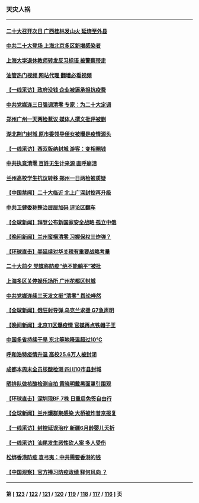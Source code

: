 ### 天灾人祸
---
#### [二十大召开次日 广西桂林发山火 延烧至外县](../../pages/ncid280/n13846935.md?10181645) 
#### [中共二十大登场 上海北京多区新增感染者](../../pages/ncid280/n13846573.md?10181645) 
#### [上海大学退休教师转发反习标语 被警察带走](../../pages/ncid280/n13846408.md?10181645) 
#### [油管热门视频 网站代理 翻墙必看视频](http://132.145.103.77:81/youtube.html?10181645)
#### [【一线采访】政府没钱 企业被逼承担抗疫费](../../pages/ncid280/n13845946.md?10181645) 
#### [中共党媒连三日强调清零 专家：为二十大定调](../../pages/ncid280/n13845156.md?10181645) 
#### [郑州广州一天两检惹议 媒体人撰文批评被删](../../pages/ncid280/n13845201.md?10181645) 
#### [湖北荆门封城 原市委领导侄女被曝是疫情源头](../../pages/ncid280/n13844818.md?10181645) 
#### [【一线采访】西双版纳封城 游客：变相圈钱](../../pages/ncid280/n13844525.md?10181645) 
#### [中共执意清零 百姓无生计来源 直呼崩溃](../../pages/ncid280/n13844738.md?10181645) 
#### [兰州高校学生抗议转移 郑州一日两检被质疑](../../pages/ncid280/n13844287.md?10181645) 
#### [【中国禁闻】二十大临近 北上广深封控再升级](../../pages/ncid280/n13844488.md?10181645) 
#### [中共卫健委称整治层层加码 评论区翻车](../../pages/ncid280/n13844481.md?10181645) 
#### [【全球新闻】拜登公布新国家安全战略 孤立中俄](../../pages/ncid280/n13844471.md?10181645) 
#### [【晚间新闻】兰州蛮横清零 习握保权三炸弹？](../../pages/ncid280/n13844470.md?10181645) 
#### [【环球直击】美延续对华关税有重要战略考量](../../pages/ncid280/n13843995.md?10181645) 
#### [二十大前夕 党媒称防疫“绝不能躺平”被批](../../pages/ncid280/n13843331.md?10181645) 
#### [上海多区关停娱乐场所 广州花都区封城](../../pages/ncid280/n13844165.md?10181645) 
#### [中共党媒连续三天发文挺“清零” 舆论哗然](../../pages/ncid280/n13843972.md?10181645) 
#### [【全球新闻】俄狂射导弹 乌克兰求援 G7急声明](../../pages/ncid280/n13843789.md?10181645) 
#### [【晚间新闻】北京11区爆疫情 官媒再点铁帽子王](../../pages/ncid280/n13843769.md?10181645) 
#### [中国多省持续干旱 东北等地降温超过10℃](../../pages/ncid280/n13843703.md?10181645) 
#### [呼和浩特疫情升温 高校25.6万人被封闭](../../pages/ncid280/n13843775.md?10181645) 
#### [成都本周末全员核酸检测 四川10市县封城](../../pages/ncid280/n13843691.md?10181645) 
#### [晒排队做核酸检测自拍 黄晓明戴黑面罩引围观](../../pages/ncid280/n13843316.md?10181645) 
#### [【环球直击】深圳现BF.7株 日重启免签自由行](../../pages/ncid280/n13843332.md?10181645) 
#### [【全球新闻】兰州爆群聚感染 大桥被炸普京报复](../../pages/ncid280/n13843308.md?10181645) 
#### [【一线采访】封控延误治疗 新疆6月龄婴儿夭折](../../pages/ncid280/n13843154.md?10181645) 
#### [【一线采访】汕尾发生恶性砍人案 多人受伤](../../pages/ncid280/n13843023.md?10181645) 
#### [松绑香港防疫 袁弓夷：中共需要香港的钱](../../pages/ncid280/n13842926.md?10181645) 
#### [【中国观察】官方捧习防疫政绩 释何风向 ？](../../pages/ncid280/n13843166.md?10181645) 

---
#### 第 [ [123](./123.md?10181645) / [122](./122.md?10181645) / [121](./121.md?10181645) / [120](./120.md?10181645) / [119](./119.md?10181645) / [118](./118.md?10181645) / [117](./117.md?10181645) / [116](./116.md?10181645) ] 页
